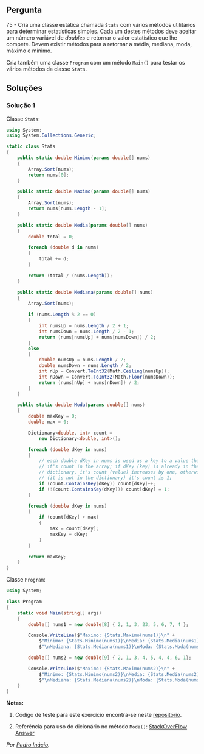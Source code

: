 ## Pergunta

75 - Cria uma classe estática chamada `Stats` com vários métodos utilitários
para determinar estatísticas simples. Cada um destes métodos deve aceitar um
número variável de _doubles_ e retornar o valor estatístico que lhe compete.
Devem existir métodos para a retornar a média, mediana, moda, máximo e mínimo.

Cria também uma classe `Program` com um método `Main()` para testar os vários
métodos da classe `Stats`.

## Soluções

### Solução 1

Classe `Stats`:

```cs
using System;
using System.Collections.Generic;

static class Stats
{
    public static double Minimo(params double[] nums)
    {
        Array.Sort(nums);
        return nums[0];
    }

    public static double Maximo(params double[] nums)
    {
        Array.Sort(nums);
        return nums[nums.Length - 1];
    }

    public static double Media(params double[] nums)
    {
        double total = 0;

        foreach (double d in nums)
        {
            total += d;
        }

        return (total / (nums.Length));
    }

    public static double Mediana(params double[] nums)
    {
        Array.Sort(nums);

        if (nums.Length % 2 == 0)
        {
            int numsUp = nums.Length / 2 + 1;
            int numsDown = nums.Length / 2 - 1;
            return (nums[numsUp] + nums[numsDown]) / 2;
        }
        else
        {
            double numsUp = nums.Length / 2;
            double numsDown = nums.Length / 2;
            int nUp = Convert.ToInt32(Math.Ceiling(numsUp));
            int nDown = Convert.ToInt32(Math.Floor(numsDown));
            return (nums[nUp] + nums[nDown]) / 2;
        }
    }

    public static double Moda(params double[] nums)
    {
        double maxKey = 0;
        double max = 0;

        Dictionary<double, int> count =
            new Dictionary<double, int>();

        foreach (double dKey in nums)
        {
            // each double dKey in nums is used as a key to a value that is
            // it's count in the array; if dKey (key) is already in the
            // dictionary, it's count (value) increases by one, otherwise
            // (it is not in the dictionary) it's count is 1;
            if (count.ContainsKey(dKey)) count[dKey]++;
            if (!(count.ContainsKey(dKey))) count[dKey] = 1;
        }

        foreach (double dKey in nums)
        {
            if (count[dKey] > max)
            {
                max = count[dKey];
                maxKey = dKey;
            }
        }

        return maxKey;
    }
}
```

Classe `Program`:

```cs
using System;

class Program
{
    static void Main(string[] args)
    {
        double[] nums1 = new double[8] { 2, 1, 3, 23, 5, 6, 7, 4 };

        Console.WriteLine($"Maximo: {Stats.Maximo(nums1)}\n" +
            $"Minimo: {Stats.Minimo(nums1)}\nMedia: {Stats.Media(nums1)}" +
            $"\nMediana: {Stats.Mediana(nums1)}\nModa: {Stats.Moda(nums1)}");

        double[] nums2 = new double[9] { 2, 1, 3, 4, 5, 4, 4, 6, 1};

        Console.WriteLine($"Maximo: {Stats.Maximo(nums2)}\n" +
            $"Minimo: {Stats.Minimo(nums2)}\nMedia: {Stats.Media(nums2)}" +
            $"\nMediana: {Stats.Mediana(nums2)}\nModa: {Stats.Moda(nums2)}");
    }
}
```

**Notas:** 

1. Código de teste para este exercício encontra-se neste
[repositório](https://github.com/PmaiWoW/GitHub-Exercises).

1. Referência para uso do dicionário no método `Moda()`:
   [StackOverFlow Answer](https://stackoverflow.com/a/8260670)

*Por [Pedro Inácio](https://github.com/PmaiWoW).*
